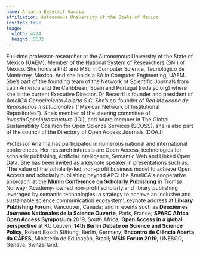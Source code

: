 ```yaml
---
name: Arianna Becerril García
affiliation: Autonomous University of the State of Mexico
invited: true
image:
  width: 4224
  height: 5632
---
```


Full-time professor-researcher at the Autonomous University of the State of Mexico (UAEM). Member of the National System of Researchers (SNI) of Mexico. She holds a PhD and MSc in Computer Science, Tecnológico de Monterrey, Mexico. And she holds a BA in Computer Engineering, UAEM. She’s part of the founding team of the Network of Scientific Journals from Latin America and the Caribbean, Spain and Portugal (redalyc.org) where she is the current Executive Director. Dr Becerril is founder and president of _AmeliCA Conocimiento Abierto S.C._ She’s co-founder of _Red Mexicana de Repositorios Institucionales_ (“Mexican Network of Institutional Repositories”).  She’s member of the steering committee of _InvestInOpenInfrastructure_ (IOI), and board member in The Global Sustainability Coalition for Open Science Services (SCOSS), she is also part of the council of the Directory of Open Access Journals (DOAJ).

Professor Arianna has participated in numerous national and international conferences. Her research interests are Open Access, technologies for scholarly publishing, Artificial Intelligence, Semantic Web and Linked Open Data. She has been invited as a keynote speaker in presentations such as: ‘The value of the scholarly-led, non-profit business model to achieve Open Access and scholarly publishing beyond APC: the AmeliCA's cooperative approach’ at the **Munin Conference on Scholarly Publishing** in Tromsø, Norway; ‘Academy- owned non-profit scholarly and library publishing leveraged by semantic technologies: a strategy to achieve an inclusive and sustainable science communication ecosystem’, keynote address at **Library Publishing Forum**, Vancouver, Canada; and in events such as **Deuxièmes Journées Nationales de la Science Ouverte**, Paris, France; **SPARC Africa Open Access Symposium** 2019, South Africa; **Open Access in a global perspective** at KU Leuven, **14th Berlin Debate on Science and Science Policy**, Robert Bosch Stiftung, Berlin, Germany; **Encontro de Ciência Aberta da CAPES**, Ministério de Educação, Brasil; **WSIS Forum 2019**, UNESCO, Geneva, Switzerland.
